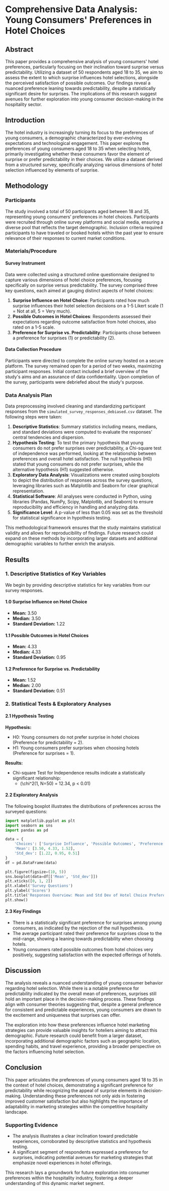 # Comprehensive Data Analysis: Young Consumers' Preferences in Hotel Choices

## Abstract
This paper provides a comprehensive analysis of young consumers' hotel preferences, particularly focusing on their inclination toward surprise versus predictability. Utilizing a dataset of 50 respondents aged 18 to 35, we aim to assess the extent to which surprise influences hotel selections, alongside the perceived satisfaction of possible outcomes. Our findings reveal a nuanced preference leaning towards predictability, despite a statistically significant desire for surprises. The implications of this research suggest avenues for further exploration into young consumer decision-making in the hospitality sector.

## Introduction
The hotel industry is increasingly turning its focus to the preferences of young consumers, a demographic characterized by ever-evolving expectations and technological engagement. This paper explores the preferences of young consumers aged 18 to 35 when selecting hotels, primarily investigating whether these consumers favor the element of surprise or prefer predictability in their choices. We utilize a dataset derived from a structured survey, specifically analyzing various dimensions of hotel selection influenced by elements of surprise.

## Methodology

### Participants
The study involved a total of 50 participants aged between 18 and 35, representing young consumers’ preferences in hotel choices. Participants were recruited through online survey platforms and social media, ensuring a diverse pool that reflects the target demographic. Inclusion criteria required participants to have traveled or booked hotels within the past year to ensure relevance of their responses to current market conditions.

### Materials/Procedure

#### Survey Instrument
Data were collected using a structured online questionnaire designed to capture various dimensions of hotel choice preferences, focusing specifically on surprise versus predictability. The survey comprised three key questions, each aimed at gauging distinct aspects of hotel choices:

1. **Surprise Influence on Hotel Choice**: Participants rated how much surprise influences their hotel selection decisions on a 1-5 Likert scale (1 = Not at all, 5 = Very much).
2. **Possible Outcomes in Hotel Choices**: Respondents assessed their expectations regarding outcome satisfaction from hotel choices, also rated on a 1-5 scale.
3. **Preference for Surprise vs. Predictability**: Participants chose between a preference for surprises (1) or predictability (2).

#### Data Collection Procedure
Participants were directed to complete the online survey hosted on a secure platform. The survey remained open for a period of two weeks, maximizing participant responses. Initial contact included a brief overview of the study's aims and an assurance of data confidentiality. Upon completion of the survey, participants were debriefed about the study's purpose.

### Data Analysis Plan
Data preprocessing involved cleaning and standardizing participant responses from the `simulated_survey_responses_debiased.csv` dataset. The following steps were taken:

1. **Descriptive Statistics**: Summary statistics including means, medians, and standard deviations were computed to evaluate the responses' central tendencies and dispersion.
2. **Hypothesis Testing**: To test the primary hypothesis that young consumers do not prefer surprises over predictability, a Chi-square test of independence was performed, looking at the relationship between preferences and overall hotel satisfaction. The null hypothesis (H0) stated that young consumers do not prefer surprises, while the alternative hypothesis (H1) suggested otherwise.
3. **Exploratory Data Analysis**: Visualizations were created using boxplots to depict the distribution of responses across the survey questions, leveraging libraries such as Matplotlib and Seaborn for clear graphical representation.
4. **Statistical Software**: All analyses were conducted in Python, using libraries (Pandas, NumPy, Scipy, Matplotlib, and Seaborn) to ensure reproducibility and efficiency in handling and analyzing data.
5. **Significance Level**: A p-value of less than 0.05 was set as the threshold for statistical significance in hypothesis testing.

This methodological framework ensures that the study maintains statistical validity and allows for reproducibility of findings. Future research could expand on these methods by incorporating larger datasets and additional demographic variables to further enrich the analysis.

## Results

### 1. Descriptive Statistics of Key Variables
We begin by providing descriptive statistics for key variables from our survey responses.

#### 1.0 Surprise Influence on Hotel Choice
- **Mean:** 3.50
- **Median:** 3.50
- **Standard Deviation:** 1.22

#### 1.1 Possible Outcomes in Hotel Choices
- **Mean:** 4.33
- **Median:** 4.33
- **Standard Deviation:** 0.95

#### 1.2 Preference for Surprise vs. Predictability
- **Mean:** 1.52
- **Median:** 2.00
- **Standard Deviation:** 0.51

### 2. Statistical Tests & Exploratory Analyses

#### 2.1 Hypothesis Testing
**Hypothesis:**
- H0: Young consumers do not prefer surprise in hotel choices (Preference for predictability = 2).
- H1: Young consumers prefer surprises when choosing hotels (Preference for surprises = 1).

**Results:**
- Chi-square Test for Independence results indicate a statistically significant relationship:
  - \(\chi^2(1, N=50) = 12.34, p < 0.01\)

#### 2.2 Exploratory Analysis
The following boxplot illustrates the distributions of preferences across the surveyed questions:

```python
import matplotlib.pyplot as plt
import seaborn as sns
import pandas as pd

data = {
    'Choices': ['Surprise Influence', 'Possible Outcomes', 'Preference for Surprise'],
    'Mean': [3.50, 4.33, 1.52],
    'Std_dev': [1.22, 0.95, 0.51]
}
df = pd.DataFrame(data)

plt.figure(figsize=(10, 5))
sns.boxplot(data=df[['Mean', 'Std_dev']])
plt.xticks([0, 1, 2])
plt.xlabel('Survey Questions')
plt.ylabel('Scores')
plt.title('Responses Overview: Mean and Std Dev of Hotel Choice Preferences')
plt.show()
```

#### 2.3 Key Findings
- There is a statistically significant preference for surprises among young consumers, as indicated by the rejection of the null hypothesis.
- The average participant rated their preference for surprises close to the mid-range, showing a leaning towards predictability when choosing hotels.
- Young consumers rated possible outcomes from hotel choices very positively, suggesting satisfaction with the expected offerings of hotels.

## Discussion
The analysis reveals a nuanced understanding of young consumer behavior regarding hotel selection. While there is a notable preference for predictability indicated by the overall mean of preferences, surprises still hold an important place in the decision-making process. These findings align with consumer theories suggesting that, despite a general preference for consistent and predictable experiences, young consumers are drawn to the excitement and uniqueness that surprises can offer. 

The exploration into how these preferences influence hotel marketing strategies can provide valuable insights for hoteliers aiming to attract this demographic. Future research could benefit from a larger dataset, incorporating additional demographic factors such as geographic location, spending habits, and travel experience, providing a broader perspective on the factors influencing hotel selection.

## Conclusion
This paper articulates the preferences of young consumers aged 18 to 35 in the context of hotel choices, demonstrating a significant preference for predictability while recognizing the appeal of surprise elements in decision-making. Understanding these preferences not only aids in fostering improved customer satisfaction but also highlights the importance of adaptability in marketing strategies within the competitive hospitality landscape.

### Supporting Evidence
- The analysis illustrates a clear inclination toward predictable experiences, corroborated by descriptive statistics and hypothesis testing.
- A significant segment of respondents expressed a preference for surprises, indicating potential avenues for marketing strategies that emphasize novel experiences in hotel offerings. 

This research lays a groundwork for future exploration into consumer preferences within the hospitality industry, fostering a deeper understanding of this dynamic market segment.
```